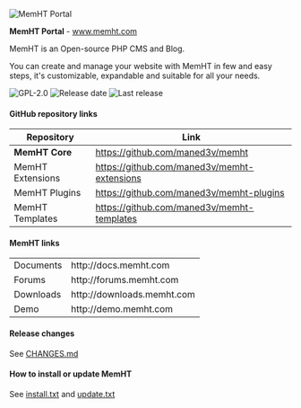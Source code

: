 ![MemHT Portal](http://www.memht.com/assets/git/memht-core.png)

**MemHT Portal** - www.memht.com

MemHT is an Open-source PHP CMS and Blog.

You can create and manage your website with MemHT in few and easy steps, it's customizable, expandable and suitable for all your needs.

![GPL-2.0](https://img.shields.io/github/license/maned3v/memht) ![Release date](https://img.shields.io/github/release-date/maned3v/memht) ![Last release](https://img.shields.io/github/v/release/maned3v/memht)

#### GitHub repository links
|Repository|Link|
|----------|----|
|**MemHT Core**|https://github.com/maned3v/memht|
|MemHT Extensions|https://github.com/maned3v/memht-extensions|
|MemHT Plugins|https://github.com/maned3v/memht-plugins|
|MemHT Templates|https://github.com/maned3v/memht-templates|

#### MemHT links
<table>
  <tr>
    <td>Documents</td><td>http://docs.memht.com</td>
  </tr>
  <tr>
    <td>Forums</td><td>http://forums.memht.com</td>
  </tr>
  <tr>
    <td>Downloads</td><td>http://downloads.memht.com</td>
  </tr>
  <tr>
    <td>Demo</td><td>http://demo.memht.com</td>
  </tr>
</table>

#### Release changes
See [CHANGES.md](https://github.com/maned3v/memht/blob/master/CHANGES.md)

#### How to install or update MemHT
See [install.txt](https://github.com/maned3v/memht/blob/master/install.txt) and [update.txt](https://github.com/maned3v/memht/blob/master/update.txt)
